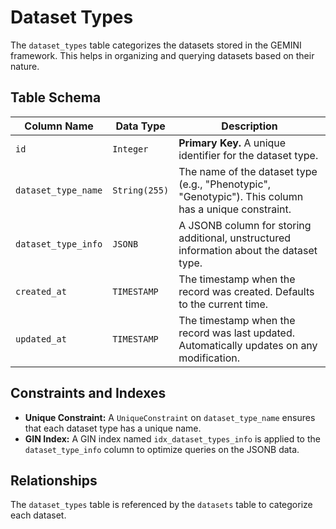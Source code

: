 # Dataset Types

The `dataset_types` table categorizes the datasets stored in the GEMINI framework. This helps in organizing and querying datasets based on their nature.

## Table Schema

| Column Name         | Data Type      | Description                                                                                      |
| ------------------- | -------------- | ------------------------------------------------------------------------------------------------ |
| `id`                | `Integer`      | **Primary Key.** A unique identifier for the dataset type.                                       |
| `dataset_type_name` | `String(255)`  | The name of the dataset type (e.g., "Phenotypic", "Genotypic"). This column has a unique constraint. |
| `dataset_type_info` | `JSONB`        | A JSONB column for storing additional, unstructured information about the dataset type.          |
| `created_at`        | `TIMESTAMP`    | The timestamp when the record was created. Defaults to the current time.                         |
| `updated_at`        | `TIMESTAMP`    | The timestamp when the record was last updated. Automatically updates on any modification.       |

## Constraints and Indexes

- **Unique Constraint:** A `UniqueConstraint` on `dataset_type_name` ensures that each dataset type has a unique name.
- **GIN Index:** A GIN index named `idx_dataset_types_info` is applied to the `dataset_type_info` column to optimize queries on the JSONB data.

## Relationships

The `dataset_types` table is referenced by the `datasets` table to categorize each dataset.
